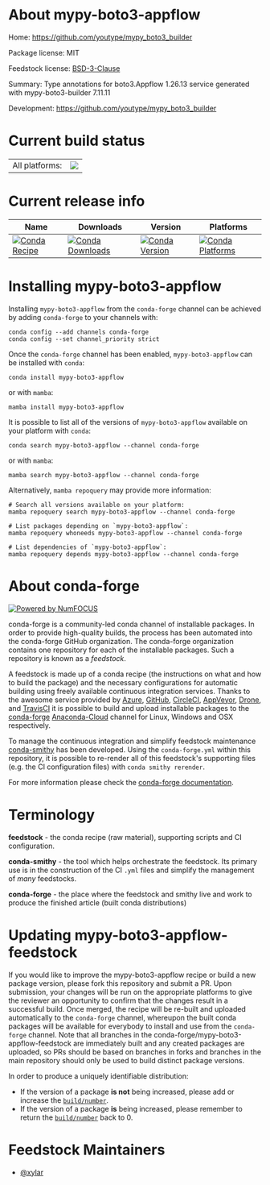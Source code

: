 About mypy-boto3-appflow
========================

Home: https://github.com/youtype/mypy_boto3_builder

Package license: MIT

Feedstock license: [BSD-3-Clause](https://github.com/conda-forge/mypy-boto3-appflow-feedstock/blob/main/LICENSE.txt)

Summary: Type annotations for boto3.Appflow 1.26.13 service generated with mypy-boto3-builder 7.11.11

Development: https://github.com/youtype/mypy_boto3_builder

Current build status
====================


<table><tr><td>All platforms:</td>
    <td>
      <a href="https://dev.azure.com/conda-forge/feedstock-builds/_build/latest?definitionId=16964&branchName=main">
        <img src="https://dev.azure.com/conda-forge/feedstock-builds/_apis/build/status/mypy-boto3-appflow-feedstock?branchName=main">
      </a>
    </td>
  </tr>
</table>

Current release info
====================

| Name | Downloads | Version | Platforms |
| --- | --- | --- | --- |
| [![Conda Recipe](https://img.shields.io/badge/recipe-mypy--boto3--appflow-green.svg)](https://anaconda.org/conda-forge/mypy-boto3-appflow) | [![Conda Downloads](https://img.shields.io/conda/dn/conda-forge/mypy-boto3-appflow.svg)](https://anaconda.org/conda-forge/mypy-boto3-appflow) | [![Conda Version](https://img.shields.io/conda/vn/conda-forge/mypy-boto3-appflow.svg)](https://anaconda.org/conda-forge/mypy-boto3-appflow) | [![Conda Platforms](https://img.shields.io/conda/pn/conda-forge/mypy-boto3-appflow.svg)](https://anaconda.org/conda-forge/mypy-boto3-appflow) |

Installing mypy-boto3-appflow
=============================

Installing `mypy-boto3-appflow` from the `conda-forge` channel can be achieved by adding `conda-forge` to your channels with:

```
conda config --add channels conda-forge
conda config --set channel_priority strict
```

Once the `conda-forge` channel has been enabled, `mypy-boto3-appflow` can be installed with `conda`:

```
conda install mypy-boto3-appflow
```

or with `mamba`:

```
mamba install mypy-boto3-appflow
```

It is possible to list all of the versions of `mypy-boto3-appflow` available on your platform with `conda`:

```
conda search mypy-boto3-appflow --channel conda-forge
```

or with `mamba`:

```
mamba search mypy-boto3-appflow --channel conda-forge
```

Alternatively, `mamba repoquery` may provide more information:

```
# Search all versions available on your platform:
mamba repoquery search mypy-boto3-appflow --channel conda-forge

# List packages depending on `mypy-boto3-appflow`:
mamba repoquery whoneeds mypy-boto3-appflow --channel conda-forge

# List dependencies of `mypy-boto3-appflow`:
mamba repoquery depends mypy-boto3-appflow --channel conda-forge
```


About conda-forge
=================

[![Powered by
NumFOCUS](https://img.shields.io/badge/powered%20by-NumFOCUS-orange.svg?style=flat&colorA=E1523D&colorB=007D8A)](https://numfocus.org)

conda-forge is a community-led conda channel of installable packages.
In order to provide high-quality builds, the process has been automated into the
conda-forge GitHub organization. The conda-forge organization contains one repository
for each of the installable packages. Such a repository is known as a *feedstock*.

A feedstock is made up of a conda recipe (the instructions on what and how to build
the package) and the necessary configurations for automatic building using freely
available continuous integration services. Thanks to the awesome service provided by
[Azure](https://azure.microsoft.com/en-us/services/devops/), [GitHub](https://github.com/),
[CircleCI](https://circleci.com/), [AppVeyor](https://www.appveyor.com/),
[Drone](https://cloud.drone.io/welcome), and [TravisCI](https://travis-ci.com/)
it is possible to build and upload installable packages to the
[conda-forge](https://anaconda.org/conda-forge) [Anaconda-Cloud](https://anaconda.org/)
channel for Linux, Windows and OSX respectively.

To manage the continuous integration and simplify feedstock maintenance
[conda-smithy](https://github.com/conda-forge/conda-smithy) has been developed.
Using the ``conda-forge.yml`` within this repository, it is possible to re-render all of
this feedstock's supporting files (e.g. the CI configuration files) with ``conda smithy rerender``.

For more information please check the [conda-forge documentation](https://conda-forge.org/docs/).

Terminology
===========

**feedstock** - the conda recipe (raw material), supporting scripts and CI configuration.

**conda-smithy** - the tool which helps orchestrate the feedstock.
                   Its primary use is in the construction of the CI ``.yml`` files
                   and simplify the management of *many* feedstocks.

**conda-forge** - the place where the feedstock and smithy live and work to
                  produce the finished article (built conda distributions)


Updating mypy-boto3-appflow-feedstock
=====================================

If you would like to improve the mypy-boto3-appflow recipe or build a new
package version, please fork this repository and submit a PR. Upon submission,
your changes will be run on the appropriate platforms to give the reviewer an
opportunity to confirm that the changes result in a successful build. Once
merged, the recipe will be re-built and uploaded automatically to the
`conda-forge` channel, whereupon the built conda packages will be available for
everybody to install and use from the `conda-forge` channel.
Note that all branches in the conda-forge/mypy-boto3-appflow-feedstock are
immediately built and any created packages are uploaded, so PRs should be based
on branches in forks and branches in the main repository should only be used to
build distinct package versions.

In order to produce a uniquely identifiable distribution:
 * If the version of a package **is not** being increased, please add or increase
   the [``build/number``](https://docs.conda.io/projects/conda-build/en/latest/resources/define-metadata.html#build-number-and-string).
 * If the version of a package **is** being increased, please remember to return
   the [``build/number``](https://docs.conda.io/projects/conda-build/en/latest/resources/define-metadata.html#build-number-and-string)
   back to 0.

Feedstock Maintainers
=====================

* [@xylar](https://github.com/xylar/)

